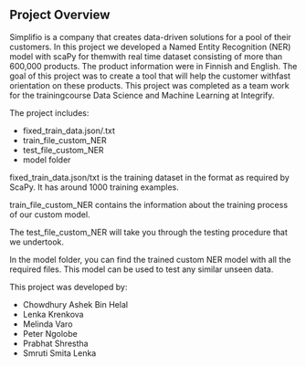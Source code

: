 ## Project Overview

Simplifio is a company that creates data-driven solutions for a pool of their customers. In this project we developed a Named Entity Recognition (NER) model with scaPy for themwith real time dataset consisting of more than 600,000 products. The product information were in Finnish and English. The goal of this project was to create a tool that will help the customer withfast orientation on these products. This project was completed as a team work for the trainingcourse Data Science and Machine Learning at Integrify.

The project includes:

* fixed_train_data.json/.txt
* train_file_custom_NER
* test_file_custom_NER
* model folder

fixed_train_data.json/txt is the training dataset in the format as required by ScaPy. It has around 1000 training examples.

train_file_custom_NER contains the information about the training process of our custom model.

The test_file_custom_NER will take you through the testing procedure that we undertook.

In the model folder, you can find the trained custom NER model with all the required files. This model can be used to test any similar unseen data.


This project was developed by:

* Chowdhury Ashek Bin Helal
* Lenka Krenkova
* Melinda Varo
* Peter Ngolobe
* Prabhat Shrestha 
* Smruti Smita Lenka
